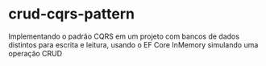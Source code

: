 # crud-cqrs-pattern
Implementando o padrão CQRS em um projeto com bancos de dados distintos para escrita e leitura, usando o EF Core InMemory simulando uma operação CRUD
